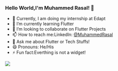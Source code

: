 ### Hello World,I'm Muhammed Rasal! 👋

<!--
**Muhammed-Rasal/Muhammed-Rasal** is a ✨ _special_ ✨ repository because its `README.md` (this file) appears on your GitHub profile.
-- 🤔 I’m looking for help with ...

Here are some ideas to get you started:-->

- 🔭 Currently, I am doing my internship at Edapt
- 🌱 I’m currently learning Flutter
- 👯 I’m looking to collaborate on Flutter Projects
- 📫 How to reach me:LinkedIn: [@MuhammedRasal](https://www.linkedin.com/in/muhammed-rasal-ab95b4227/)
- 💬 Ask me about Flutter or Tech Stuffs!
- 😄 Pronouns: He/His
- ⚡ Fun fact:Everthing is not a widget!

<img src='https://github-readme-stats.vercel.app/api?username=muhammed-rasal&&show_icons=true&title_color=#ADEFD1FF&icon_color=bb2acf&text_color=#00203FFF&bg_color=#00203FFF'>

